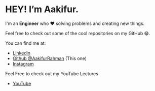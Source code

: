 # HEY! I’m Aakifur.

I'm an **Engineer** who ❤ solving problems and creating new things.

Feel free to check out some of the cool repositories on my GitHub 😁.

You can find me at:

- [Linkedin](https://www.linkedin.com/in/aakifur-rahman)
- [Github @AakifurRahman](https://github.com/AakifurRahman) (This one)
- [Instagram](https://www.instagram.com/maakifurrahman/)

Feel Free to check out my YouTube Lectures

- [YouTube](https://www.youtube.com/channel/UCx9YsNfjMBirRvm1K5qfJCQ)
